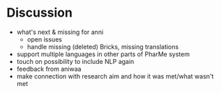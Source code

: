 # Discussion

- what's next & missing for anni
  - open issues
  - handle missing (deleted) Bricks, missing translations
- support multiple languages in other parts of PharMe system
- touch on possibility to include NLP again
- feedback from aniwaa
- make connection with research aim and how it was met/what wasn't met
